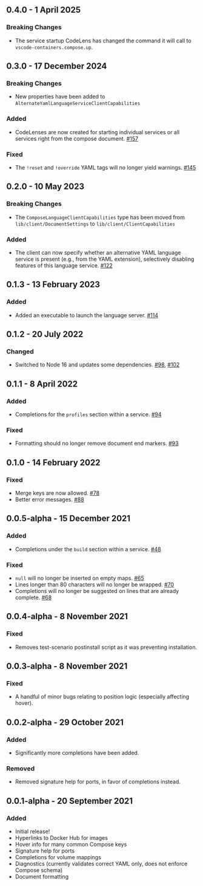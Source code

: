 ## 0.4.0 - 1 April 2025
### Breaking Changes
* The service startup CodeLens has changed the command it will call to `vscode-containers.compose.up`.

## 0.3.0 - 17 December 2024
### Breaking Changes
* New properties have been added to `AlternateYamlLanguageServiceClientCapabilities`

### Added
* CodeLenses are now created for starting individual services or all services right from the compose document. [#157](https://github.com/microsoft/compose-language-service/issues/157)

### Fixed
* The `!reset` and `!override` YAML tags will no longer yield warnings. [#145](https://github.com/microsoft/compose-language-service/issues/145)

## 0.2.0 - 10 May 2023
### Breaking Changes
* The `ComposeLanguageClientCapabilities` type has been moved from `lib/client/DocumentSettings` to `lib/client/ClientCapabilities`

### Added
* The client can now specify whether an alternative YAML language service is present (e.g., from the YAML extension), selectively disabling features of this language service. [#122](https://github.com/microsoft/compose-language-service/issues/122)

## 0.1.3 - 13 February 2023
### Added
* Added an executable to launch the language server. [#114](https://github.com/microsoft/compose-language-service/issues/114)

## 0.1.2 - 20 July 2022
### Changed
* Switched to Node 16 and updates some dependencies. [#98](https://github.com/microsoft/compose-language-service/pull/98), [#102](https://github.com/microsoft/compose-language-service/pull/102)

## 0.1.1 - 8 April 2022
### Added
* Completions for the `profiles` section within a service. [#94](https://github.com/microsoft/compose-language-service/pull/94)

### Fixed
* Formatting should no longer remove document end markers. [#93](https://github.com/microsoft/compose-language-service/issues/93)

## 0.1.0 - 14 February 2022
### Fixed
* Merge keys are now allowed. [#78](https://github.com/microsoft/compose-language-service/issues/78)
* Better error messages. [#88](https://github.com/microsoft/compose-language-service/pull/88)

## 0.0.5-alpha - 15 December 2021
### Added
* Completions under the `build` section within a service. [#48](https://github.com/microsoft/compose-language-service/issues/48)

### Fixed
* `null` will no longer be inserted on empty maps. [#65](https://github.com/microsoft/compose-language-service/issues/65)
* Lines longer than 80 characters will no longer be wrapped. [#70](https://github.com/microsoft/compose-language-service/issues/70)
* Completions will no longer be suggested on lines that are already complete. [#68](https://github.com/microsoft/compose-language-service/issues/68)

## 0.0.4-alpha - 8 November 2021
### Fixed
* Removes test-scenario postinstall script as it was preventing installation.

## 0.0.3-alpha - 8 November 2021
### Fixed
* A handful of minor bugs relating to position logic (especially affecting hover).

## 0.0.2-alpha - 29 October 2021
### Added
* Significantly more completions have been added.

### Removed
* Removed signature help for ports, in favor of completions instead.

## 0.0.1-alpha - 20 September 2021
### Added
* Initial release!
* Hyperlinks to Docker Hub for images
* Hover info for many common Compose keys
* Signature help for ports
* Completions for volume mappings
* Diagnostics (currently validates correct YAML only, does not enforce Compose schema)
* Document formatting
